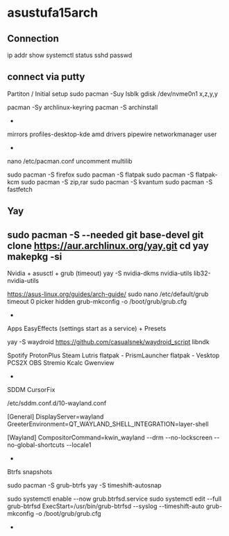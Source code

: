 # asustufa15arch
Connection
-
ip addr show
systemctl status sshd
passwd

connect via putty
-

Partiton / Initial setup
sudo pacman -Suy
lsblk
gdisk /dev/nvme0n1
x,z,y,y 

pacman -Sy archlinux-keyring
pacman -S archinstall


-

mirrors
profiles-desktop-kde
amd drivers
pipewire
networkmanager
user

-

nano /etc/pacman.conf
uncomment multilib

sudo pacman -S firefox 
sudo pacman -S flatpak
sudo pacman -S flatpak-kcm
sudo pacman -S zip,rar
sudo pacman -S kvantum
sudo pacman -S fastfetch


Yay
-
sudo pacman -S --needed git base-devel
git clone https://aur.archlinux.org/yay.git
cd yay
makepkg -si
-
Nvidia + asusctl + grub (timeout)
yay -S nvidia-dkms nvidia-utils lib32-nvidia-utils

https://asus-linux.org/guides/arch-guide/
sudo nano /etc/default/grub
timeout 0
picker hidden
grub-mkconfig -o /boot/grub/grub.cfg

-

Apps
EasyEffects (settings start as a service) + Presets

yay -S waydroid 
https://github.com/casualsnek/waydroid_script
libndk

Spotify
ProtonPlus
Steam
Lutris
flatpak - PrismLauncher
flatpak - Vesktop
PCS2X
OBS
Stremio
Kcalc
Gwenview

-

SDDM CursorFix

/etc/sddm.conf.d/10-wayland.conf

[General]
DisplayServer=wayland
GreeterEnvironment=QT_WAYLAND_SHELL_INTEGRATION=layer-shell

[Wayland]
CompositorCommand=kwin_wayland --drm --no-lockscreen --no-global-shortcuts --locale1

-

Btrfs snapshots

sudo pacman -S grub-btrfs
yay -S timeshift-autosnap

sudo systemctl enable --now grub.btrfsd.service
sudo systemctl edit --full grub-btrfsd 
ExecStart=/usr/bin/grub-btrfsd --syslog --timeshift-auto
grub-mkconfig -o /boot/grub/grub.cfg

-







